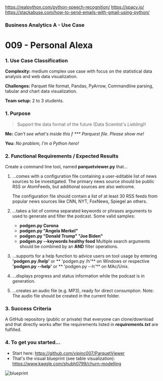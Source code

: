 https://realpython.com/python-speech-recognition/
https://spacy.io/
https://stackabuse.com/how-to-send-emails-with-gmail-using-python/


### Business Analytics A - Use Case 
# 009 - Personal Alexa
### 1. Use Case Classification
**Complexity:**  medium complex use case with focus on the statistical 
data analysis and web data visualization. 

**Challenges:** Parquet file format, Pandas, PyArrow, 
Commandline parsing, tabular and chart data visualization.

**Team setup:** 2 to 3 students.

### 1. Purpose
>Support the data format of the future (Data Scientist's *Liebling*)! 

**Me:** *Can't see what's inside this f *** Parquest file. Please show me!*   

**You:** *No problem, I'm a Python hero!*


### 2. Functional Requirements / Expected Results
Create a command line tool, named **parquetviewer.py** that... 

1. ...comes with a configuration file containing a user-editable list of news 
   sources to be investigated. The primary news source should be public 
   RSS or AtomFeeds, but additional sources are also welcome.
   
   The configuration file should contain a list of at least 30 RSS feeds
   from popular news sources like CNN, NYT, FoxNews, Spiegel an others. 


2. ...takes a list of comma separated keywords or phrases arguments to used 
   to generate and filter the podcast. Some valid samples:
   - **podgen.py Corona**
   - **podgen.py "Angela Merkel"** 
   - **podgen.py "Donald Trump" "Joe Biden"** 
   - **podgen.py --keywords healthy food**
   Multiple search arguments should be combined by an **AND** filter operations.
   

3. ...supports for a help function to advice users on tool usage by entering 
   **'podgen.py /help'** or ** 'podgen.py /h'** on Windows or respective
   **'podgen.py --help'** or  ** 'podgen.py --h'** on MAc/Unix.

     
4. ...displays progress and status information while the podcast is in generation.


5. ...creates an audio file (e.g. MP3), ready for direct consumption.
   Note: The audio file should be created in the current folder.


### 3. Success Criteria
A GitHub repository (public or private) that everyone can clone/download and that
directly works after the requirements listed in ***requirements.txt*** are fulfilled.

### 4. To get you started...
 - Start here: https://github.com/vipinc007/ParquetViewer
 - That's the visual blueprint (see table visualization): https://www.kaggle.com/shubh0799/churn-modelling

![blueprint](viewer.jpg)


